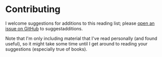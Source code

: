 # Contributing

I welcome suggestions for additions to this reading list; please [open an issue on GitHub](https://github.com/jacobian/infosec-engineering/issues) to suggestadditions.

Note that I'm only including material that I've read personally (and found useful), so it might take some time until I get around to reading your suggestions (especially true of books).